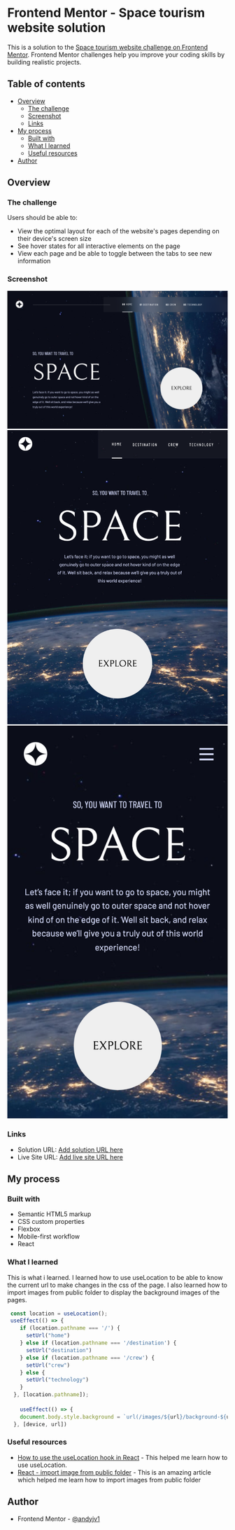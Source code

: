 # Frontend Mentor - Space tourism website solution

This is a solution to the [Space tourism website challenge on Frontend Mentor](https://www.frontendmentor.io/challenges/space-tourism-multipage-website-gRWj1URZ3). Frontend Mentor challenges help you improve your coding skills by building realistic projects. 

## Table of contents

- [Overview](#overview)
  - [The challenge](#the-challenge)
  - [Screenshot](#screenshot)
  - [Links](#links)
- [My process](#my-process)
  - [Built with](#built-with)
  - [What I learned](#what-i-learned)
  - [Useful resources](#useful-resources)
- [Author](#author)


## Overview

### The challenge

Users should be able to:

- View the optimal layout for each of the website's pages depending on their device's screen size
- See hover states for all interactive elements on the page
- View each page and be able to toggle between the tabs to see new information

### Screenshot

![](./screenshots/screenshot1.png)
![](./screenshots/screenshot2.png)
![](./screenshots/screenshot3.png)


### Links

- Solution URL: [Add solution URL here](https://your-solution-url.com)
- Live Site URL: [Add live site URL here](https://your-live-site-url.com)

## My process

### Built with

- Semantic HTML5 markup
- CSS custom properties
- Flexbox
- Mobile-first workflow
- React

### What I learned

This is what i learned. I learned how to use useLocation to be able to know the current url to make changes in the css of the page. I also learned how to import images from public folder to display the background images of the pages.

```js
 const location = useLocation();
 useEffect(() => {
    if (location.pathname === '/') {
      setUrl("home")
    } else if (location.pathname === '/destination') {
      setUrl("destination")
    } else if (location.pathname === '/crew') {
      setUrl("crew")
    } else {
      setUrl("technology")
    }
  }, [location.pathname]);

    useEffect(() => {
    document.body.style.background = `url(/images/${url}/background-${url}-${device}.jpg) no-repeat center / cover`
  }, [device, url])
```

### Useful resources

- [How to use the useLocation hook in React](https://www.educative.io/answers/how-to-use-the-uselocation-hook-in-react) - This helped me learn how to use useLocation.
- [React - import image from public folder](https://dirask.com/posts/React-import-image-from-public-folder-pJAQ7D) - This is an amazing article which helped me learn how to import images from public folder


## Author

- Frontend Mentor - [@andyjv1](https://www.frontendmentor.io/profile/andyjv1)

